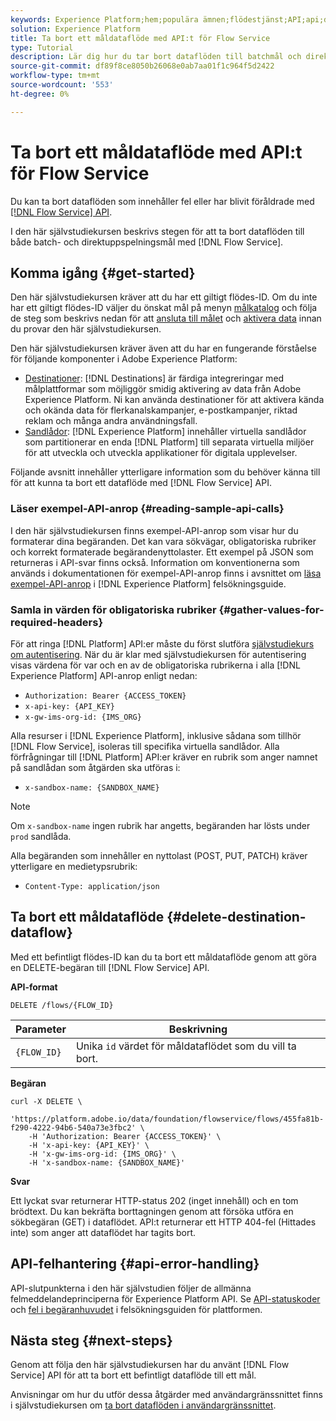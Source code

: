 ```yaml
---
keywords: Experience Platform;hem;populära ämnen;flödestjänst;API;api;delete;ta bort måldata
solution: Experience Platform
title: Ta bort ett måldataflöde med API:t för Flow Service
type: Tutorial
description: Lär dig hur du tar bort dataflöden till batchmål och direktuppspelningsmål med API:t för Flow Service.
source-git-commit: df89f8ce8050b26068e0ab7aa01f1c964f5d2422
workflow-type: tm+mt
source-wordcount: '553'
ht-degree: 0%

---
```


# Ta bort ett måldataflöde med API:t för Flow Service

Du kan ta bort dataflöden som innehåller fel eller har blivit föråldrade med [[!DNL Flow Service] API](https://www.adobe.io/experience-platform-apis/references/flow-service/).

I den här självstudiekursen beskrivs stegen för att ta bort dataflöden till både batch- och direktuppspelningsmål med [!DNL Flow Service].

## Komma igång {#get-started}

Den här självstudiekursen kräver att du har ett giltigt flödes-ID. Om du inte har ett giltigt flödes-ID väljer du önskat mål på menyn [målkatalog](../catalog/overview.md) och följa de steg som beskrivs nedan för att [ansluta till målet](../ui/connect-destination.md) och [aktivera data](../ui/activation-overview.md) innan du provar den här självstudiekursen.

Den här självstudiekursen kräver även att du har en fungerande förståelse för följande komponenter i Adobe Experience Platform:

* [Destinationer](../home.md): [!DNL Destinations] är färdiga integreringar med målplattformar som möjliggör smidig aktivering av data från Adobe Experience Platform. Ni kan använda destinationer för att aktivera kända och okända data för flerkanalskampanjer, e-postkampanjer, riktad reklam och många andra användningsfall.
* [Sandlådor](../../sandboxes/home.md): [!DNL Experience Platform] innehåller virtuella sandlådor som partitionerar en enda [!DNL Platform] till separata virtuella miljöer för att utveckla och utveckla applikationer för digitala upplevelser.

Följande avsnitt innehåller ytterligare information som du behöver känna till för att kunna ta bort ett dataflöde med [!DNL Flow Service] API.

### Läser exempel-API-anrop {#reading-sample-api-calls}

I den här självstudiekursen finns exempel-API-anrop som visar hur du formaterar dina begäranden. Det kan vara sökvägar, obligatoriska rubriker och korrekt formaterade begärandenyttolaster. Ett exempel på JSON som returneras i API-svar finns också. Information om konventionerna som används i dokumentationen för exempel-API-anrop finns i avsnittet om [läsa exempel-API-anrop](../../landing/troubleshooting.md#how-do-i-format-an-api-request) i [!DNL Experience Platform] felsökningsguide.

### Samla in värden för obligatoriska rubriker {#gather-values-for-required-headers}

För att ringa [!DNL Platform] API:er måste du först slutföra [självstudiekurs om autentisering](https://www.adobe.com/go/platform-api-authentication-en). När du är klar med självstudiekursen för autentisering visas värdena för var och en av de obligatoriska rubrikerna i alla [!DNL Experience Platform] API-anrop enligt nedan:

* `Authorization: Bearer {ACCESS_TOKEN}`
* `x-api-key: {API_KEY}`
* `x-gw-ims-org-id: {IMS_ORG}`

Alla resurser i [!DNL Experience Platform], inklusive sådana som tillhör [!DNL Flow Service], isoleras till specifika virtuella sandlådor. Alla förfrågningar till [!DNL Platform] API:er kräver en rubrik som anger namnet på sandlådan som åtgärden ska utföras i:

* `x-sandbox-name: {SANDBOX_NAME}`

>[!NOTE]
>
>Om `x-sandbox-name` ingen rubrik har angetts, begäranden har lösts under `prod` sandlåda.

Alla begäranden som innehåller en nyttolast (POST, PUT, PATCH) kräver ytterligare en medietypsrubrik:

* `Content-Type: application/json`

## Ta bort ett måldataflöde {#delete-destination-dataflow}

Med ett befintligt flödes-ID kan du ta bort ett måldataflöde genom att göra en DELETE-begäran till [!DNL Flow Service] API.

**API-format**

```http
DELETE /flows/{FLOW_ID}
```

| Parameter | Beskrivning |
| --------- | ----------- |
| `{FLOW_ID}` | Unika `id` värdet för måldataflödet som du vill ta bort. |

**Begäran**

```shell
curl -X DELETE \
    'https://platform.adobe.io/data/foundation/flowservice/flows/455fa81b-f290-4222-94b6-540a73e3fbc2' \
    -H 'Authorization: Bearer {ACCESS_TOKEN}' \
    -H 'x-api-key: {API_KEY}' \
    -H 'x-gw-ims-org-id: {IMS_ORG}' \
    -H 'x-sandbox-name: {SANDBOX_NAME}'
```

**Svar**

Ett lyckat svar returnerar HTTP-status 202 (inget innehåll) och en tom brödtext. Du kan bekräfta borttagningen genom att försöka utföra en sökbegäran (GET) i dataflödet. API:t returnerar ett HTTP 404-fel (Hittades inte) som anger att dataflödet har tagits bort.

## API-felhantering {#api-error-handling}

API-slutpunkterna i den här självstudien följer de allmänna felmeddelandeprinciperna för Experience Platform API. Se [API-statuskoder](../../landing/troubleshooting.md#api-status-codes) och [fel i begäranhuvudet](../../landing/troubleshooting.md#request-header-errors) i felsökningsguiden för plattformen.

## Nästa steg {#next-steps}

Genom att följa den här självstudiekursen har du använt [!DNL Flow Service] API för att ta bort ett befintligt dataflöde till ett mål.

Anvisningar om hur du utför dessa åtgärder med användargränssnittet finns i självstudiekursen om [ta bort dataflöden i användargränssnittet](../ui/delete-destinations.md).
